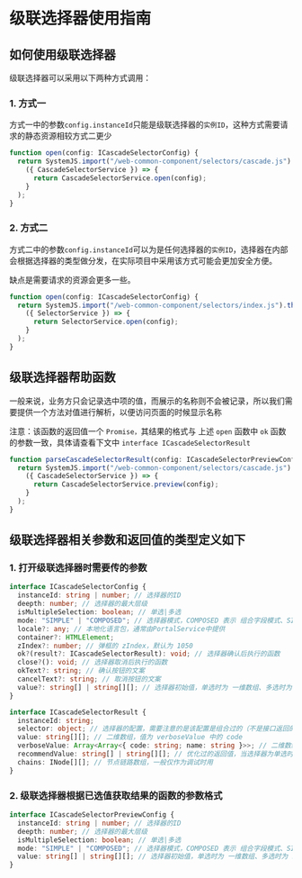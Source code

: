 # 级联选择器使用指南

## 如何使用级联选择器

级联选择器可以采用以下两种方式调用：

### 1. 方式一

方式一中的参数`config.instanceId`只能是级联选择器的`实例ID`，这种方式需要请求的静态资源相较方式二更少

```typescript
function open(config: ICascadeSelectorConfig) {
  return SystemJS.import("/web-common-component/selectors/cascade.js").then(
    ({ CascadeSelectorService }) => {
      return CascadeSelectorService.open(config);
    }
  );
}
```

### 2. 方式二

方式二中的参数`config.instanceId`可以为是任何选择器的`实例ID`，选择器在内部会根据选择器的类型做分发，在实际项目中采用该方式可能会更加安全方便。

缺点是需要请求的资源会更多一些。

```typescript
function open(config: ICascadeSelectorConfig) {
  return SystemJS.import("/web-common-component/selectors/index.js").then(
    ({ SelectorService }) => {
      return SelectorService.open(config);
    }
  );
}
```

## 级联选择器帮助函数

一般来说，业务方只会记录选中项的值，而展示的名称则不会被记录，所以我们需要提供一个方法对值进行解析，以便访问页面的时候显示名称

注意：该函数的返回值一个 `Promise，`其结果的格式与 上述 `open` 函数中 `ok` 函数的参数一致，具体请查看下文中 `interface ICascadeSelectorResult`

```typescript
function parseCascadeSelectorResult(config: ICascadeSelectorPreviewConfig) {
  return SystemJS.import("/web-common-component/selectors/cascade.js").then(
    ({ CascadeSelectorService }) => {
      return CascadeSelectorService.preview(config);
    }
  );
}
```

## 级联选择器相关参数和返回值的类型定义如下

### 1. 打开级联选择器时需要传的参数

```typescript
interface ICascadeSelectorConfig {
  instanceId: string | number; // 选择器的ID
  deepth: number; // 选择器的最大层级
  isMultipleSelection: boolean; // 单选|多选
  mode: "SIMPLE" | "COMPOSED"; // 选择器模式，COMPOSED 表示 组合字段模式、SIMPLE 表示 单字段模式
  locale?: any; // 本地化语言包，通常由PortalService中提供
  container?: HTMLElement;
  zIndex?: number; // 弹框的 zIndex，默认为 1050
  ok?(result?: ICascadeSelectorResult): void; // 选择器确认后执行的函数
  close?(): void; // 选择器取消后执行的函数
  okText?: string; // 确认按钮的文案
  cancelText?: string; // 取消按钮的文案
  value?: string[] | string[][]; // 选择器初始值，单选时为 一维数组、多选时为 二维数组
}

interface ICascadeSelectorResult {
  instanceId: string;
  selector: object; // 选择器的配置，需要注意的是该配置是组合过的（不是接口返回的配置）
  value: string[][]; // 二维数组，值为 verboseValue 中的 code
  verboseValue: Array<Array<{ code: string; name: string }>>; // 二维数组，值为 code 和 name 组成的对象
  recommendValue: string[] | string[][]; // 优化过的返回值，当选择器为单选时为 一维数组，多选时为 二维数组
  chains: INode[][]; // 节点链路数组，一般仅作为调试时用
}
```

### 2. 级联选择器根据已选值获取结果的函数的参数格式

```typescript
interface ICascadeSelectorPreviewConfig {
  instanceId: string | number; // 选择器的ID
  deepth: number; // 选择器的最大层级
  isMultipleSelection: boolean; // 单选|多选
  mode: "SIMPLE" | "COMPOSED"; // 选择器模式，COMPOSED 表示 组合字段模式、SIMPLE 表示 单字段模式
  value: string[] | string[][]; // 选择器初始值，单选时为 一维数组、多选时为 二维数组
}
```
